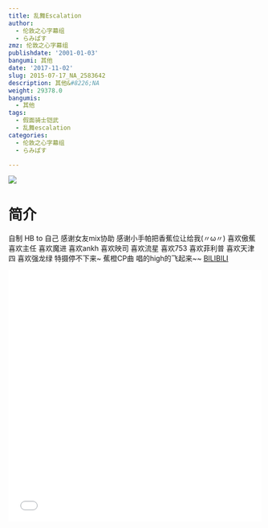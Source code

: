 ```yaml
---
title: 乱舞Escalation
author:
  - 伦敦之心字幕组
  - らみぱす
zmz: 伦敦之心字幕组
publishdate: '2001-01-03'
bangumi: 其他
date: '2017-11-02'
slug: 2015-07-17_NA_2583642
description: 其他&#8226;NA
weight: 29378.0
bangumis:
  - 其他
tags:
  - 假面骑士铠武
  - 乱舞escalation
categories:
  - 伦敦之心字幕组
  - らみぱす

---
```

![](https://i.imgur.com/cBMnmaK.png)
# 简介  
自制 HB to 自己  感谢女友mix协助 感谢小手帕把香蕉位让给我(〃ω〃)  喜欢傲蕉 喜欢主任 喜欢魔进 喜欢ankh 喜欢映司 喜欢流星 喜欢753 喜欢菲利普 喜欢天津四 喜欢强龙绿 特摄停不下来~   蕉橙CP曲 唱的high的飞起来~~ 
  [BILIBILI](https://www.bilibili.com/video/av2583642/)

  <iframe src="//www.bilibili.com/html/html5player.html?cid=4035509&aid=2583642" width="100%" height="500" frameborder="0" allowfullscreen="allowfullscreen"></iframe>
